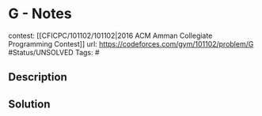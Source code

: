 # G - Notes

contest: [[CFICPC/101102/101102|2016 ACM Amman Collegiate Programming Contest]]
url: https://codeforces.com/gym/101102/problem/G
#Status/UNSOLVED
Tags: #

## Description

## Solution


